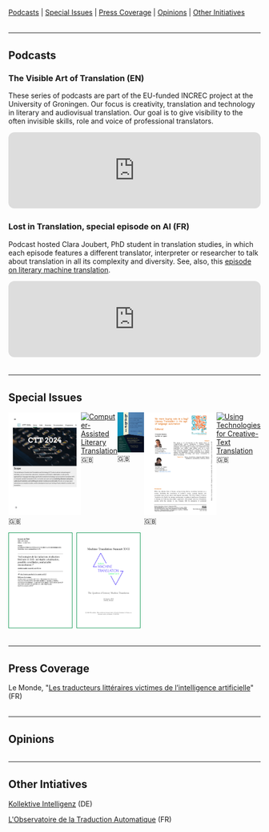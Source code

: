 <a href="https://ctttn.github.io/resources.html#podcasts" class="green">Podcasts</a> | <a href="https://ctttn.github.io/resources.html#issues" class="green">Special Issues</a> | <a href="https://ctttn.github.io/resources.html#press" class="green">Press Coverage</a> | <a href="https://ctttn.github.io/resources.html#opinions" class="green">Opinions</a> | <a href="https://ctttn.github.io/resources.html#initiatives" class="green">Other Initiatives</a>

<hr style="boder-top:solid #eff0f1;height:1px;margin-top: 2rem;margin-bottom:2rem;">

<h2 id="podcasts">Podcasts</h2>

### The Visible Art of Translation (EN)

These series of podcasts are part of the EU-funded INCREC project at the University of Groningen. Our focus is creativity, translation and technology in literary and audiovisual translation. Our goal is to give visibility to the often invisible skills, role and voice of professional translators.

<iframe style="border-radius:12px" src="https://open.spotify.com/embed/show/2Xk77k65qkcFhV6eI4ts8F?utm_source=generator&theme=0" width="100%" height="152" frameBorder="0" allowfullscreen="" allow="autoplay; clipboard-write; encrypted-media; fullscreen; picture-in-picture" loading="lazy"></iframe>

### Lost in Translation, special episode on AI (FR)

Podcast hosted Clara Joubert, PhD student in translation studies, in which each episode features a different translator, interpreter or researcher to talk about translation in all its complexity and diversity. See, also, this <a href="https://open.spotify.com/episode/07mfd7MYH2F0m2mOOISgop?si=904340ad27234714" target="_blank" class="green">episode on literary machine translation</a>.

<iframe style="border-radius:12px" src="https://open.spotify.com/embed/episode/3UTIPjkoytvNThRes5gmlf?utm_source=generator&theme=0" width="100%" height="152" frameBorder="0" allowfullscreen="" allow="autoplay; clipboard-write; encrypted-media; fullscreen; picture-in-picture" loading="lazy"></iframe>

<hr style="boder-top:solid #eff0f1;height:1px;margin-top: 2rem;margin-bottom:2rem;">

<h2 id="issues">Special Issues</h2>

<div style="display:flex;justify-content:space-between;">
  <div class="container">
    <a href="https://ctt2024.ccl.kuleuven.be/home" target="_blank"><img src="assets/img/ctt_2024.jpg" alt="Proceedings of EAMT 2024" class="issue"></a>
    <div class="middle">🇬🇧</div>
  </div>
  <div class="container">
    <a href="https://doi.org/10.4324/9781003357391" target="_blank"><img src="https://encrypted-tbn0.gstatic.com/images?q=tbn:ANd9GcSUfqSW8rYarxA5zndCCH31OaaMUEHbYDJ72o1aI8kj8S3gm54C" alt="Computer-Assisted Literary Translation" class="issue"></a>
    <div class="middle">🇬🇧</div>
  </div>
  <div class="container">
    <a href="https://doi.org/10.1075/babel.69.4" target="_blank"><img src="assets/img/babel_69_4_2023.jpg" alt="Babel vol. 64 no. 4" class="issue"></a>
    <div class="middle">🇬🇧</div>
  </div>
  <div class="container">
    <a href="https://revistes.uab.cat/tradumatica/issue/view/n21" target="_blank"><img src="assets/img/tradumatica_21_2023.jpg" alt="Tradumàtica no. 21" class="issue"></a>
    <div class="middle">🇬🇧</div>
  </div>
  <div class="container">
    <a href="https://doi.org/10.4324/9781003094159" target="_blank"><img src="https://encrypted-tbn2.gstatic.com/images?q=tbn:ANd9GcQjTCNHPqSlKzDgoaVmKCREHH1aX3O4EXGhtuybO24BU8FFsqoP" alt="Using Technologies for Creative-Text Translation" class="issue"></a>
    <div class="middle">🇬🇧</div>
  </div>
</div>

  <a href="https://interfas.univ-tlse2.fr/lamaindethot/899" target="_blank"><img src="assets/img/lamaindethot_9_2021.jpg" alt="La Main de Thôt no. 9" style="width:9em;height:13.5em;border:1px solid #159957;margin-right:.3em;"></a>
  <a href="https://aclanthology.org/volumes/W19-73/" target="_blank"><img src="assets/img/mtsummit_2019.jpg" alt="Proceedings of MT Summit 2019" style="width:9em;height:13.5em;border:1px solid #159957;"></a>

<hr style="boder-top:solid #eff0f1;height:1px;margin-top: 2rem;margin-bottom:2rem;">

<h2 id="press">Press Coverage</h2>

Le Monde, "<a href="https://www.lemonde.fr/economie/article/2024/02/02/les-traducteurs-litteraires-victimes-de-l-intelligence-artificielle_6214361_3234.html" target="_blank" class="green">Les traducteurs littéraires victimes de l’intelligence artificielle</a>" (FR)

<hr style="boder-top:solid #eff0f1;height:1px;margin-top: 2rem;margin-bottom:2rem;">

<h2 id="opinions">Opinions</h2>

<hr style="boder-top:solid #eff0f1;height:1px;margin-top: 2rem;margin-bottom:2rem;">

<h2 id="initiatives">Other Intiatives</h2>

<a href="https://kollektive-intelligenz.de/" target="_blank" class="green">Kollektive Intelligenz</a> (DE)

<a href="https://www.atlas-citl.org/lobservatoire-de-la-traduction-automatique/" target="_blank" class="green">L'Observatoire de la Traduction Automatique</a> (FR)
